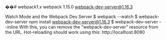 ��#   w e b p a c k 1 . x  
webpack 1.15.0
webpack-dev-server@1.16.3

Watch Mode and the Webpack Dev Server
$ webpack --watch
$ webpack-dev-server
  npm install webpack-dev-server@1.16.3
$ webpack-dev-server --inline
With this, you can remove the "webpack-dev-server" resource from the URL. Hot-reloading should
work using this: http://localhost:8080
